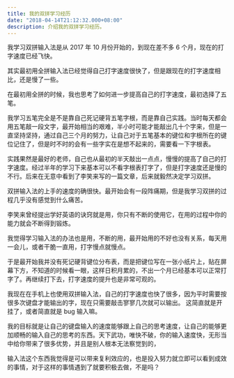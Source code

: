 ```yaml
---
title: 我的双拼学习经历
date: "2018-04-14T21:12:32.000+08:00"
description: 介绍我的双拼学习经历。
---
```


我学习双拼输入法是从 2017 年 10 月份开始的，到现在差不多 6 个月，现在的打字速度已经飞快。

其实最初用全拼输入法已经觉得自己打字速度很快了，但是跟现在的打字速度相比，还是慢了一些。

在最初用全拼的时候，我也思考了如何进一步提高自己的打字速度，最初选择了五笔。

我学习五笔完全是不是靠自己死记硬背五笔字根，而是靠自己实践。当时每天都会用五笔敲一段文字，最开始相当的艰难，半小时可能才能敲出几十个字来，但是一直坚持坚持，通过自己三个月的努力，让自己对于五笔基本的键位和字根所在的键位记住了，但是时不时的会有一些字实在是想不起来的，需要看一下字根表。

实践果然是最好的老师，自己也从最初的半天敲出一点点，慢慢的提高了自己的打字速度。经过半年的学习下来基本可以不看字根表打字了，但是打字速度还是慢的不行。后来在无意中看到了李笑来写的一篇文章，后来就毅然决定学习双拼。

双拼输入法的上手的速度的确很快。最开始会有一段阵痛期，但是我学习双拼的过程几乎没有感觉到什么痛苦。

李笑来曾经提出学好英语的诀窍就是用，你只有不断的使用它，在用的过程中你的能力就会不断得到锻炼。

我觉得学习输入法的办法也是用，不断的用，最开始用的不好也没有关系，每天用一会儿，或者干脆一直用，打字慢点就慢点。

于是最开始我并没有死记硬背键位分布表，而是把键位写在一张小纸片上，贴在屏幕下方，不知道的时候看一眼，这样日积月累的，不出一个月已经基本可以正常打字了。再继续打下去，打字速度的提升也是非常可观的。

我现在在手机上也使用双拼输入法，自己的打字速度也快了很多，因为平时需要按很多次键盘才能输出的字，现在只需要敲击寥寥几次就可以输出。
这简直就是开挂了，或者简直就是 bug 输入嘛。

我的目标就是让自己的键盘输入的速度能够跟上自己的思考速度，让自己的能够更加顺畅的输入自己的思考的东西。天下武功，唯快不破，你的输入速度快，无形当中给你带来了很多优势，并且是别人根本无法察觉到的，

输入法这个东西我觉得是可以带来复利效应的，也是投入努力就立即可以看到成效的事情，对于这样的事情遇到了就要积极去做，不是吗？
